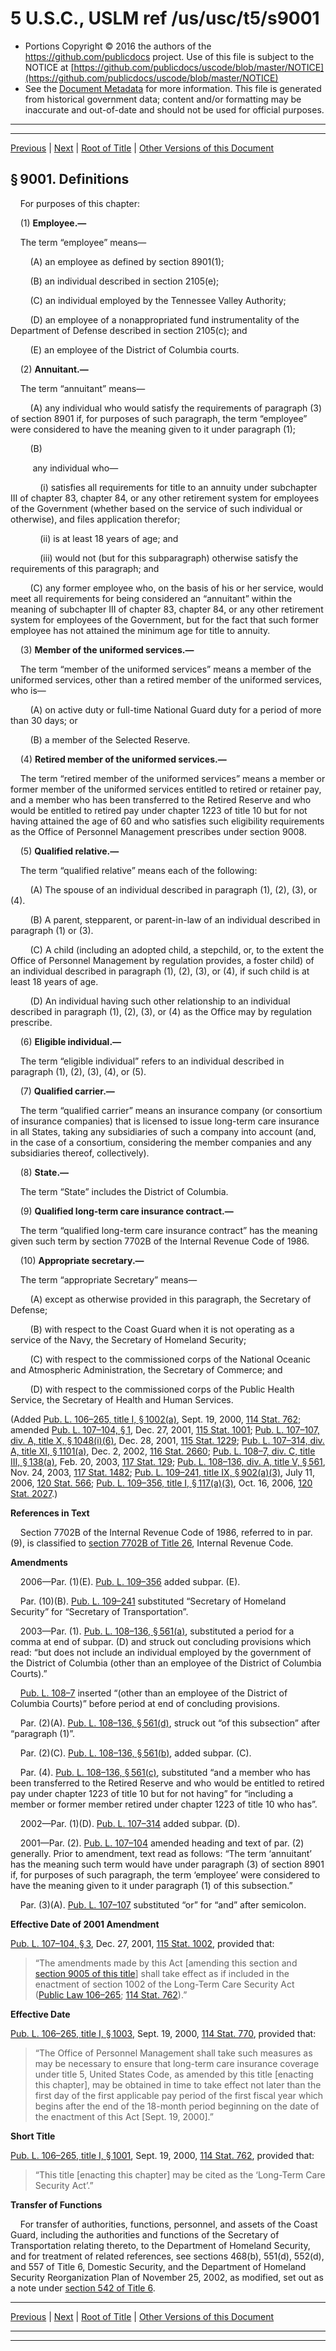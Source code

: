 ---
---

# 5 U.S.C., USLM ref /us/usc/t5/s9001

* Portions Copyright © 2016 the authors of the https://github.com/publicdocs project.
  Use of this file is subject to the NOTICE at [https://github.com/publicdocs/uscode/blob/master/NOTICE](https://github.com/publicdocs/uscode/blob/master/NOTICE)
* See the [Document Metadata](././../../../../../..//README.md) for more information.
  This file is generated from historical government data; content and/or formatting may be inaccurate and out-of-date and should not be used for official purposes.

----------
----------

[Previous](./../../../../../..//us/usc/t5/ptIII/sptG/ch90/m__us_usc_t5_ptIII_sptG_ch90.md) | [Next](./../../../../../..//us/usc/t5/ptIII/sptG/ch90/m__us_usc_t5_s9002.md) | [Root of Title](./../../../../../../) | [Other Versions of this Document](https://publicdocs.github.io/go/links?ns=uslm&ref=%2Fus%2Fusc%2Ft5%2Fs9001)

## § 9001. Definitions

    For purposes of this chapter:

    (1) __Employee.—__ 

    The term “employee” means—

        (A) an employee as defined by section 8901(1);

        (B) an individual described in section 2105(e);

        (C) an individual employed by the Tennessee Valley Authority;

        (D) an employee of a nonappropriated fund instrumentality of the Department of Defense described in section 2105(c); and

        (E) an employee of the District of Columbia courts.

    (2) __Annuitant.—__ 

    The term “annuitant” means—

        (A) any individual who would satisfy the requirements of paragraph (3) of section 8901 if, for purposes of such paragraph, the term “employee” were considered to have the meaning given to it under paragraph (1);

        (B)

         any individual who—

            (i) satisfies all requirements for title to an annuity under subchapter III of chapter 83, chapter 84, or any other retirement system for employees of the Government (whether based on the service of such individual or otherwise), and files application therefor;

            (ii) is at least 18 years of age; and

            (iii) would not (but for this subparagraph) otherwise satisfy the requirements of this paragraph; and

        (C) any former employee who, on the basis of his or her service, would meet all requirements for being considered an “annuitant” within the meaning of subchapter III of chapter 83, chapter 84, or any other retirement system for employees of the Government, but for the fact that such former employee has not attained the minimum age for title to annuity.

    (3) __Member of the uniformed services.—__ 

    The term “member of the uniformed services” means a member of the uniformed services, other than a retired member of the uniformed services, who is—

        (A) on active duty or full-time National Guard duty for a period of more than 30 days; or

        (B) a member of the Selected Reserve.

    (4) __Retired member of the uniformed services.—__ 

    The term “retired member of the uniformed services” means a member or former member of the uniformed services entitled to retired or retainer pay, and a member who has been transferred to the Retired Reserve and who would be entitled to retired pay under chapter 1223 of title 10 but for not having attained the age of 60 and who satisfies such eligibility requirements as the Office of Personnel Management prescribes under section 9008.

    (5) __Qualified relative.—__ 

    The term “qualified relative” means each of the following:

        (A) The spouse of an individual described in paragraph (1), (2), (3), or (4).

        (B) A parent, stepparent, or parent-in-law of an individual described in paragraph (1) or (3).

        (C) A child (including an adopted child, a stepchild, or, to the extent the Office of Personnel Management by regulation provides, a foster child) of an individual described in paragraph (1), (2), (3), or (4), if such child is at least 18 years of age.

        (D) An individual having such other relationship to an individual described in paragraph (1), (2), (3), or (4) as the Office may by regulation prescribe.

    (6) __Eligible individual.—__ 

    The term “eligible individual” refers to an individual described in paragraph (1), (2), (3), (4), or (5).

    (7) __Qualified carrier.—__ 

    The term “qualified carrier” means an insurance company (or consortium of insurance companies) that is licensed to issue long-term care insurance in all States, taking any subsidiaries of such a company into account (and, in the case of a consortium, considering the member companies and any subsidiaries thereof, collectively).

    (8) __State.—__ 

    The term “State” includes the District of Columbia.

    (9) __Qualified long-term care insurance contract.—__ 

    The term “qualified long-term care insurance contract” has the meaning given such term by section 7702B of the Internal Revenue Code of 1986.

    (10) __Appropriate secretary.—__ 

    The term “appropriate Secretary” means—

        (A) except as otherwise provided in this paragraph, the Secretary of Defense;

        (B) with respect to the Coast Guard when it is not operating as a service of the Navy, the Secretary of Homeland Security;

        (C) with respect to the commissioned corps of the National Oceanic and Atmospheric Administration, the Secretary of Commerce; and

        (D) with respect to the commissioned corps of the Public Health Service, the Secretary of Health and Human Services.

(Added [Pub. L. 106–265, title I, § 1002(a)][/us/pl/106/265/s1002/a], Sept. 19, 2000, [114 Stat. 762][/us/stat/114/762]; amended [Pub. L. 107–104, § 1][/us/pl/107/104/s1], Dec. 27, 2001, [115 Stat. 1001][/us/stat/115/1001]; [Pub. L. 107–107, div. A, title X, § 1048(i)(6)][/us/pl/107/107/s1048/i/6], Dec. 28, 2001, [115 Stat. 1229][/us/stat/115/1229]; [Pub. L. 107–314, div. A, title XI, § 1101(a)][/us/pl/107/314/s1101/a], Dec. 2, 2002, [116 Stat. 2660][/us/stat/116/2660]; [Pub. L. 108–7, div. C, title III, § 138(a)][/us/pl/108/7/s138/a], Feb. 20, 2003, [117 Stat. 129][/us/stat/117/129]; [Pub. L. 108–136, div. A, title V, § 561][/us/pl/108/136/s561], Nov. 24, 2003, [117 Stat. 1482][/us/stat/117/1482]; [Pub. L. 109–241, title IX, § 902(a)(3)][/us/pl/109/241/s902/a/3], July 11, 2006, [120 Stat. 566][/us/stat/120/566]; [Pub. L. 109–356, title I, § 117(a)(3)][/us/pl/109/356/s117/a/3], Oct. 16, 2006, [120 Stat. 2027][/us/stat/120/2027].)

 __References in Text__ 

    Section 7702B of the Internal Revenue Code of 1986, referred to in par. (9), is classified to [section 7702B of Title 26][/us/usc/t26/s7702B], Internal Revenue Code.

 __Amendments__ 

    2006—Par. (1)(E). [Pub. L. 109–356][/us/pl/109/356] added subpar. (E).

    Par. (10)(B). [Pub. L. 109–241][/us/pl/109/241] substituted “Secretary of Homeland Security” for “Secretary of Transportation”.

    2003—Par. (1). [Pub. L. 108–136, § 561(a)][/us/pl/108/136/s561/a], substituted a period for a comma at end of subpar. (D) and struck out concluding provisions which read: “but does not include an individual employed by the government of the District of Columbia (other than an employee of the District of Columbia Courts).”

    [Pub. L. 108–7][/us/pl/108/7] inserted “(other than an employee of the District of Columbia Courts)” before period at end of concluding provisions.

    Par. (2)(A). [Pub. L. 108–136, § 561(d)][/us/pl/108/136/s561/d], struck out “of this subsection” after “paragraph (1)”.

    Par. (2)(C). [Pub. L. 108–136, § 561(b)][/us/pl/108/136/s561/b], added subpar. (C).

    Par. (4). [Pub. L. 108–136, § 561(c)][/us/pl/108/136/s561/c], substituted “and a member who has been transferred to the Retired Reserve and who would be entitled to retired pay under chapter 1223 of title 10 but for not having” for “including a member or former member retired under chapter 1223 of title 10 who has”.

    2002—Par. (1)(D). [Pub. L. 107–314][/us/pl/107/314] added subpar. (D).

    2001—Par. (2). [Pub. L. 107–104][/us/pl/107/104] amended heading and text of par. (2) generally. Prior to amendment, text read as follows: “The term ‘annuitant’ has the meaning such term would have under paragraph (3) of section 8901 if, for purposes of such paragraph, the term ‘employee’ were considered to have the meaning given to it under paragraph (1) of this subsection.”

    Par. (3)(A). [Pub. L. 107–107][/us/pl/107/107] substituted “or” for “and” after semicolon.

 __Effective Date of 2001 Amendment__ 

[Pub. L. 107–104, § 3][/us/pl/107/104/s3], Dec. 27, 2001, [115 Stat. 1002][/us/stat/115/1002], provided that: 

> “The amendments made by this Act \[amending this section and [section 9005 of this title][/us/usc/t5/s9005]\] shall take effect as if included in the enactment of section 1002 of the Long-Term Care Security Act ([Public Law 106–265][/us/pl/106/265]; [114 Stat. 762][/us/stat/114/762]).”

 __Effective Date__ 

[Pub. L. 106–265, title I, § 1003][/us/pl/106/265/s1003], Sept. 19, 2000, [114 Stat. 770][/us/stat/114/770], provided that: 

> “The Office of Personnel Management shall take such measures as may be necessary to ensure that long-term care insurance coverage under title 5, United States Code, as amended by this title \[enacting this chapter\], may be obtained in time to take effect not later than the first day of the first applicable pay period of the first fiscal year which begins after the end of the 18-month period beginning on the date of the enactment of this Act \[Sept. 19, 2000\].”

 __Short Title__ 

[Pub. L. 106–265, title I, § 1001][/us/pl/106/265/s1001], Sept. 19, 2000, [114 Stat. 762][/us/stat/114/762], provided that: 

> “This title \[enacting this chapter\] may be cited as the ‘Long-Term Care Security Act’.”

 __Transfer of Functions__ 

    For transfer of authorities, functions, personnel, and assets of the Coast Guard, including the authorities and functions of the Secretary of Transportation relating thereto, to the Department of Homeland Security, and for treatment of related references, see sections 468(b), 551(d), 552(d), and 557 of Title 6, Domestic Security, and the Department of Homeland Security Reorganization Plan of November 25, 2002, as modified, set out as a note under [section 542 of Title 6][/us/usc/t6/s542].

----------

[Previous](./../../../../../..//us/usc/t5/ptIII/sptG/ch90/m__us_usc_t5_ptIII_sptG_ch90.md) | [Next](./../../../../../..//us/usc/t5/ptIII/sptG/ch90/m__us_usc_t5_s9002.md) | [Root of Title](./../../../../../../) | [Other Versions of this Document](https://publicdocs.github.io/go/links?ns=uslm&ref=%2Fus%2Fusc%2Ft5%2Fs9001)

----------
----------

[/us/pl/106/265/s1002/a]: https://publicdocs.github.io/go/links?ns=uslm&ref=%2Fus%2Fpl%2F106%2F265%2Fs1002%2Fa
[/us/stat/114/762]: https://publicdocs.github.io/go/links?ns=uslm&ref=%2Fus%2Fstat%2F114%2F762
[/us/pl/107/104/s1]: https://publicdocs.github.io/go/links?ns=uslm&ref=%2Fus%2Fpl%2F107%2F104%2Fs1
[/us/stat/115/1001]: https://publicdocs.github.io/go/links?ns=uslm&ref=%2Fus%2Fstat%2F115%2F1001
[/us/pl/107/107/s1048/i/6]: https://publicdocs.github.io/go/links?ns=uslm&ref=%2Fus%2Fpl%2F107%2F107%2Fs1048%2Fi%2F6
[/us/stat/115/1229]: https://publicdocs.github.io/go/links?ns=uslm&ref=%2Fus%2Fstat%2F115%2F1229
[/us/pl/107/314/s1101/a]: https://publicdocs.github.io/go/links?ns=uslm&ref=%2Fus%2Fpl%2F107%2F314%2Fs1101%2Fa
[/us/stat/116/2660]: https://publicdocs.github.io/go/links?ns=uslm&ref=%2Fus%2Fstat%2F116%2F2660
[/us/pl/108/7/s138/a]: https://publicdocs.github.io/go/links?ns=uslm&ref=%2Fus%2Fpl%2F108%2F7%2Fs138%2Fa
[/us/stat/117/129]: https://publicdocs.github.io/go/links?ns=uslm&ref=%2Fus%2Fstat%2F117%2F129
[/us/pl/108/136/s561]: https://publicdocs.github.io/go/links?ns=uslm&ref=%2Fus%2Fpl%2F108%2F136%2Fs561
[/us/stat/117/1482]: https://publicdocs.github.io/go/links?ns=uslm&ref=%2Fus%2Fstat%2F117%2F1482
[/us/pl/109/241/s902/a/3]: https://publicdocs.github.io/go/links?ns=uslm&ref=%2Fus%2Fpl%2F109%2F241%2Fs902%2Fa%2F3
[/us/stat/120/566]: https://publicdocs.github.io/go/links?ns=uslm&ref=%2Fus%2Fstat%2F120%2F566
[/us/pl/109/356/s117/a/3]: https://publicdocs.github.io/go/links?ns=uslm&ref=%2Fus%2Fpl%2F109%2F356%2Fs117%2Fa%2F3
[/us/stat/120/2027]: https://publicdocs.github.io/go/links?ns=uslm&ref=%2Fus%2Fstat%2F120%2F2027
[/us/usc/t26/s7702B]: https://publicdocs.github.io/go/links?ns=uslm&ref=%2Fus%2Fusc%2Ft26%2Fs7702B
[/us/pl/109/356]: https://publicdocs.github.io/go/links?ns=uslm&ref=%2Fus%2Fpl%2F109%2F356
[/us/pl/109/241]: https://publicdocs.github.io/go/links?ns=uslm&ref=%2Fus%2Fpl%2F109%2F241
[/us/pl/108/136/s561/a]: https://publicdocs.github.io/go/links?ns=uslm&ref=%2Fus%2Fpl%2F108%2F136%2Fs561%2Fa
[/us/pl/108/7]: https://publicdocs.github.io/go/links?ns=uslm&ref=%2Fus%2Fpl%2F108%2F7
[/us/pl/108/136/s561/d]: https://publicdocs.github.io/go/links?ns=uslm&ref=%2Fus%2Fpl%2F108%2F136%2Fs561%2Fd
[/us/pl/108/136/s561/b]: https://publicdocs.github.io/go/links?ns=uslm&ref=%2Fus%2Fpl%2F108%2F136%2Fs561%2Fb
[/us/pl/108/136/s561/c]: https://publicdocs.github.io/go/links?ns=uslm&ref=%2Fus%2Fpl%2F108%2F136%2Fs561%2Fc
[/us/pl/107/314]: https://publicdocs.github.io/go/links?ns=uslm&ref=%2Fus%2Fpl%2F107%2F314
[/us/pl/107/104]: https://publicdocs.github.io/go/links?ns=uslm&ref=%2Fus%2Fpl%2F107%2F104
[/us/pl/107/107]: https://publicdocs.github.io/go/links?ns=uslm&ref=%2Fus%2Fpl%2F107%2F107
[/us/pl/107/104/s3]: https://publicdocs.github.io/go/links?ns=uslm&ref=%2Fus%2Fpl%2F107%2F104%2Fs3
[/us/stat/115/1002]: https://publicdocs.github.io/go/links?ns=uslm&ref=%2Fus%2Fstat%2F115%2F1002
[/us/usc/t5/s9005]: https://publicdocs.github.io/go/links?ns=uslm&ref=%2Fus%2Fusc%2Ft5%2Fs9005
[/us/pl/106/265]: https://publicdocs.github.io/go/links?ns=uslm&ref=%2Fus%2Fpl%2F106%2F265
[/us/stat/114/762]: https://publicdocs.github.io/go/links?ns=uslm&ref=%2Fus%2Fstat%2F114%2F762
[/us/pl/106/265/s1003]: https://publicdocs.github.io/go/links?ns=uslm&ref=%2Fus%2Fpl%2F106%2F265%2Fs1003
[/us/stat/114/770]: https://publicdocs.github.io/go/links?ns=uslm&ref=%2Fus%2Fstat%2F114%2F770
[/us/pl/106/265/s1001]: https://publicdocs.github.io/go/links?ns=uslm&ref=%2Fus%2Fpl%2F106%2F265%2Fs1001
[/us/stat/114/762]: https://publicdocs.github.io/go/links?ns=uslm&ref=%2Fus%2Fstat%2F114%2F762
[/us/usc/t6/s542]: https://publicdocs.github.io/go/links?ns=uslm&ref=%2Fus%2Fusc%2Ft6%2Fs542



